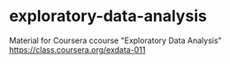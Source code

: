 # exploratory-data-analysis
Material for Coursera ccourse "Exploratory Data Analysis" https://class.coursera.org/exdata-011
